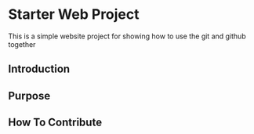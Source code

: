 # Starter Web Project 
This is a simple website project for showing how to use the git and github together 
## Introduction 

## Purpose

## How To Contribute

